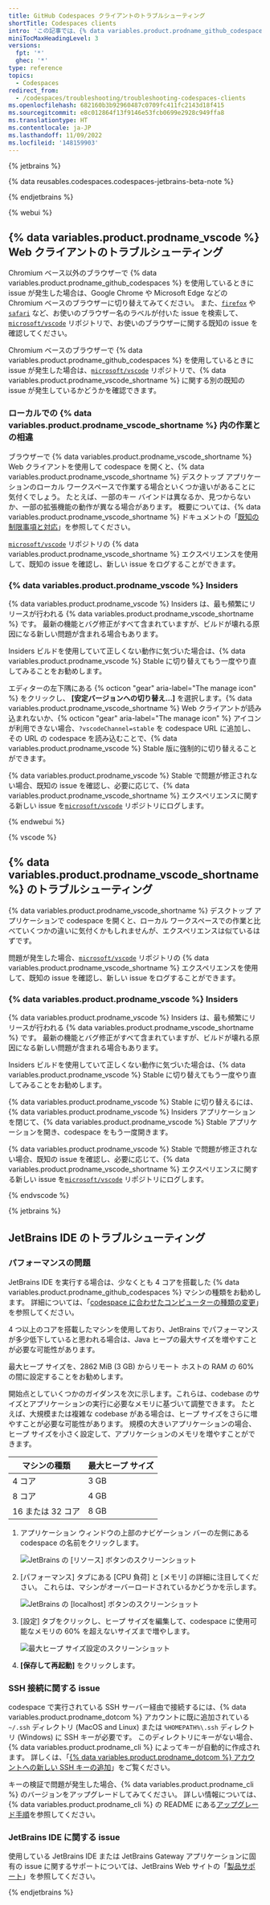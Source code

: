 ```yaml
---
title: GitHub Codespaces クライアントのトラブルシューティング
shortTitle: Codespaces clients
intro: 'この記事では、{% data variables.product.prodname_github_codespaces %} に使用するクライアントで発生する可能性がある issue のトラブルシューティング情報を提供します。'
miniTocMaxHeadingLevel: 3
versions:
  fpt: '*'
  ghec: '*'
type: reference
topics:
  - Codespaces
redirect_from:
  - /codespaces/troubleshooting/troubleshooting-codespaces-clients
ms.openlocfilehash: 682160b3b92960487c0709fc411fc2143d18f415
ms.sourcegitcommit: e8c012864f13f9146e53fcb0699e2928c949ffa8
ms.translationtype: HT
ms.contentlocale: ja-JP
ms.lasthandoff: 11/09/2022
ms.locfileid: '148159903'
---
```

{% jetbrains %}

{% data reusables.codespaces.codespaces-jetbrains-beta-note %}

{% endjetbrains %}

{% webui %}

## {% data variables.product.prodname_vscode %} Web クライアントのトラブルシューティング

Chromium ベース以外のブラウザーで {% data variables.product.prodname_github_codespaces %} を使用しているときに issue が発生した場合は、Google Chrome や Microsoft Edge などの Chromium ベースのブラウザーに切り替えてみてください。 また、[`firefox`](https://github.com/microsoft/vscode/issues?q=is%3Aissue+is%3Aopen+label%3Afirefox) や [`safari`](https://github.com/Microsoft/vscode/issues?q=is%3Aopen+is%3Aissue+label%3Asafari) など、お使いのブラウザー名のラベルが付いた issue を検索して、[`microsoft/vscode`](https://github.com/microsoft/vscode/issues?q=is%3Aissue+is%3Aopen) リポジトリで、お使いのブラウザーに関する既知の issue を確認してください。

Chromium ベースのブラウザーで {% data variables.product.prodname_github_codespaces %} を使用しているときに issue が発生した場合は、[`microsoft/vscode`](https://github.com/microsoft/vscode/issues?q=is%3Aissue+is%3Aopen) リポジトリで、{% data variables.product.prodname_vscode_shortname %} に関する別の既知の issue が発生しているかどうかを確認できます。

### ローカルでの {% data variables.product.prodname_vscode_shortname %} 内の作業との相違

ブラウザーで {% data variables.product.prodname_vscode_shortname %} Web クライアントを使用して codespace を開くと、{% data variables.product.prodname_vscode_shortname %} デスクトップ アプリケーションのローカル ワークスペースで作業する場合といくつか違いがあることに気付くでしょう。 たとえば、一部のキー バインドは異なるか、見つからないか、一部の拡張機能の動作が異なる場合があります。 概要については、{% data variables.product.prodname_vscode_shortname %} ドキュメントの「[既知の制限事項と対応](https://code.visualstudio.com/docs/remote/codespaces#_known-limitations-and-adaptations)」を参照してください。

[`microsoft/vscode`](https://github.com/microsoft/vscode/issues?q=is%3Aissue+is%3Aopen+codespaces) リポジトリの {% data variables.product.prodname_vscode_shortname %} エクスペリエンスを使用して、既知の issue を確認し、新しい issue をログすることができます。

### {% data variables.product.prodname_vscode %} Insiders

{% data variables.product.prodname_vscode %} Insiders は、最も頻繁にリリースが行われる {% data variables.product.prodname_vscode_shortname %} です。 最新の機能とバグ修正がすべて含まれていますが、ビルドが壊れる原因になる新しい問題が含まれる場合もあります。

Insiders ビルドを使用していて正しくない動作に気づいた場合は、{% data variables.product.prodname_vscode %} Stable に切り替えてもう一度やり直してみることをお勧めします。

エディターの左下隅にある {% octicon "gear" aria-label="The manage icon" %} をクリックし、 **[安定バージョンへの切り替え...]** を選択します。{% data variables.product.prodname_vscode_shortname %} Web クライアントが読み込まれないか、{% octicon "gear" aria-label="The manage icon" %} アイコンが利用できない場合、`?vscodeChannel=stable` を codespace URL に追加し、その URL の codespace を読み込むことで、{% data variables.product.prodname_vscode %} Stable 版に強制的に切り替えることができます。

{% data variables.product.prodname_vscode %} Stable で問題が修正されない場合、既知の issue を確認し、必要に応じて、{% data variables.product.prodname_vscode_shortname %} エクスペリエンスに関する新しい issue を[`microsoft/vscode`](https://github.com/microsoft/vscode/issues?q=is%3Aissue+is%3Aopen+codespaces) リポジトリにログします。

{% endwebui %}

{% vscode %}

## {% data variables.product.prodname_vscode_shortname %} のトラブルシューティング

{% data variables.product.prodname_vscode_shortname %} デスクトップ アプリケーションで codespace を開くと、ローカル ワークスペースでの作業と比べていくつかの違いに気付くかもしれませんが、エクスペリエンスは似ているはずです。 

問題が発生した場合、[`microsoft/vscode`](https://github.com/microsoft/vscode/issues?q=is%3Aissue+is%3Aopen+codespaces) リポジトリの {% data variables.product.prodname_vscode_shortname %} エクスペリエンスを使用して、既知の issue を確認し、新しい issue をログすることができます。

### {% data variables.product.prodname_vscode %} Insiders

{% data variables.product.prodname_vscode %} Insiders は、最も頻繁にリリースが行われる {% data variables.product.prodname_vscode_shortname %} です。 最新の機能とバグ修正がすべて含まれていますが、ビルドが壊れる原因になる新しい問題が含まれる場合もあります。

Insiders ビルドを使用していて正しくない動作に気づいた場合は、{% data variables.product.prodname_vscode %} Stable に切り替えてもう一度やり直してみることをお勧めします。

{% data variables.product.prodname_vscode %} Stable に切り替えるには、{% data variables.product.prodname_vscode %} Insiders アプリケーションを閉じて、{% data variables.product.prodname_vscode %} Stable アプリケーションを開き、codespace をもう一度開きます。

{% data variables.product.prodname_vscode %} Stable で問題が修正されない場合、既知の issue を確認し、必要に応じて、{% data variables.product.prodname_vscode_shortname %} エクスペリエンスに関する新しい issue を[`microsoft/vscode`](https://github.com/microsoft/vscode/issues?q=is%3Aissue+is%3Aopen+codespaces) リポジトリにログします。

{% endvscode %}

{% jetbrains %}

## JetBrains IDE のトラブルシューティング

### パフォーマンスの問題

JetBrains IDE を実行する場合は、少なくとも 4 コアを搭載した {% data variables.product.prodname_github_codespaces %} マシンの種類をお勧めします。 詳細については、「[codespace に合わせたコンピューターの種類の変更](/codespaces/customizing-your-codespace/changing-the-machine-type-for-your-codespace)」を参照してください。

4 つ以上のコアを搭載したマシンを使用しており、JetBrains でパフォーマンスが多少低下していると思われる場合は、Java ヒープの最大サイズを増やすことが必要な可能性があります。 

最大ヒープ サイズを、2862 MiB (3 GB) からリモート ホストの RAM の 60% の間に設定することをお勧めします。

開始点としていくつかのガイダンスを次に示します。これらは、codebase のサイズとアプリケーションの実行に必要なメモリに基づいて調整できます。 たとえば、大規模または複雑な codebase がある場合は、ヒープ サイズをさらに増やすことが必要な可能性があります。 規模の大きいアプリケーションの場合、ヒープ サイズを小さく設定して、アプリケーションのメモリを増やすことができます。

| マシンの種類   | 最大ヒープ サイズ |
| -------------- | ----------------- |
| 4 コア         | 3 GB              |
| 8 コア         | 4 GB              |
| 16 または 32 コア | 8 GB              |

1. アプリケーション ウィンドウの上部のナビゲーション バーの左側にある codespace の名前をクリックします。

   ![JetBrains の [リソース] ボタンのスクリーンショット](/assets/images/help/codespaces/jetbrains-resources-button.png)

1. [パフォーマンス] タブにある [CPU 負荷] と [メモリ] の詳細に注目してください。 これらは、マシンがオーバーロードされているかどうかを示します。
 
   ![JetBrains の [localhost] ボタンのスクリーンショット](/assets/images/help/codespaces/jetbrains-performance.png)

1. [設定] タブをクリックし、ヒープ サイズを編集して、codespace に使用可能なメモリの 60% を超えないサイズまで増やします。

   ![最大ヒープ サイズ設定のスクリーンショット](/assets/images/help/codespaces/jetbrains-heap-setting.png)

1. **[保存して再起動]** をクリックします。

### SSH 接続に関する issue

codespace で実行されている SSH サーバー経由で接続するには、{% data variables.product.prodname_dotcom %} アカウントに既に追加されている `~/.ssh` ディレクトリ (MacOS and Linux) または `%HOMEPATH%\.ssh` ディレクトリ (Windows) に SSH キーが必要です。 このディレクトリにキーがない場合、{% data variables.product.prodname_cli %} によってキーが自動的に作成されます。 詳しくは、「[{% data variables.product.prodname_dotcom %} アカウントへの新しい SSH キーの追加](/authentication/connecting-to-github-with-ssh/adding-a-new-ssh-key-to-your-github-account?platform=windows&tool=webui)」をご覧ください。

キーの検証で問題が発生した場合、{% data variables.product.prodname_cli %} のバージョンをアップグレードしてみてください。 詳しい情報については、{% data variables.product.prodname_cli %} の README にある[アップグレード手順](https://github.com/cli/cli#installation)を参照してください。

### JetBrains IDE に関する issue

使用している JetBrains IDE または JetBrains Gateway アプリケーションに固有の issue に関するサポートについては、JetBrains Web サイトの「[製品サポート](https://www.jetbrains.com/support/)」を参照してください。

{% endjetbrains %}

